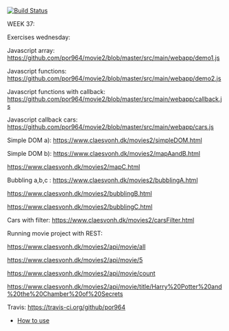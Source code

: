 [![Build Status](https://travis-ci.org/dat3startcode/rest-jpa-devops-startcode.svg?branch=master)](https://travis-ci.org/dat3startcode/rest-jpa-devops-startcode)

WEEK 37:

Exercises wednesday: 

Javascript array: https://github.com/por964/movie2/blob/master/src/main/webapp/demo1.js

Javascript functions: https://github.com/por964/movie2/blob/master/src/main/webapp/demo2.js

Javascript functions with callback: https://github.com/por964/movie2/blob/master/src/main/webapp/callback.js

Javascript callback cars: https://github.com/por964/movie2/blob/master/src/main/webapp/cars.js

Simple DOM a): https://www.claesvonh.dk/movies2/simpleDOM.html

Simple DOM b): https://www.claesvonh.dk/movies2/mapAandB.html

https://www.claesvonh.dk/movies2/mapC.html

Bubbling a,b,c : https://www.claesvonh.dk/movies2/bubblingA.html

https://www.claesvonh.dk/movies2/bubblingB.html

https://www.claesvonh.dk/movies2/bubblingC.html

Cars with filter: https://www.claesvonh.dk/movies2/carsFilter.html								

Running movie project with REST:

https://www.claesvonh.dk/movies2/api/movie/all

https://www.claesvonh.dk/movies2/api/movie/5

https://www.claesvonh.dk/movies2/api/movie/count

https://www.claesvonh.dk/movies2/api/movie/title/Harry%20Potter%20and%20the%20Chamber%20of%20Secrets

Travis: https://travis-ci.org/github/por964












 - [How to use](https://docs.google.com/document/d/1K6s6Tt65bzB8bCSE_NUE8alJrLRNTKCwax3GEm4OjOE/edit?usp=sharing)
